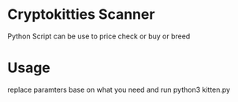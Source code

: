 # Cryptokitties Scanner
Python Script can be use to price check or buy or breed

# Usage
replace paramters base on what you need
and run
python3 kitten.py

